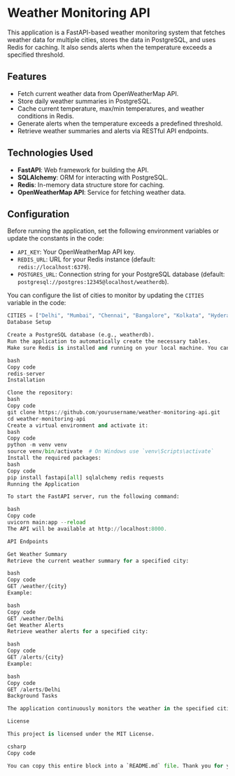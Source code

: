 # Weather Monitoring API

This application is a FastAPI-based weather monitoring system that fetches weather data for multiple cities, stores the data in PostgreSQL, and uses Redis for caching. It also sends alerts when the temperature exceeds a specified threshold. 

## Features

- Fetch current weather data from OpenWeatherMap API. 
- Store daily weather summaries in PostgreSQL. 
- Cache current temperature, max/min temperatures, and weather conditions in Redis. 
- Generate alerts when the temperature exceeds a predefined threshold. 
- Retrieve weather summaries and alerts via RESTful API endpoints. 

## Technologies Used

- **FastAPI**: Web framework for building the API. 
- **SQLAlchemy**: ORM for interacting with PostgreSQL. 
- **Redis**: In-memory data structure store for caching. 
- **OpenWeatherMap API**: Service for fetching weather data. 

## Configuration

Before running the application, set the following environment variables or update the constants in the code: 

- `API_KEY`: Your OpenWeatherMap API key. 
- `REDIS_URL`: URL for your Redis instance (default: `redis://localhost:6379`). 
- `POSTGRES_URL`: Connection string for your PostgreSQL database (default: `postgresql://postgres:12345@localhost/weatherdb`). 

You can configure the list of cities to monitor by updating the `CITIES` variable in the code: 

```python
CITIES = ["Delhi", "Mumbai", "Chennai", "Bangalore", "Kolkata", "Hyderabad"]
Database Setup

Create a PostgreSQL database (e.g., weatherdb).
Run the application to automatically create the necessary tables.
Make sure Redis is installed and running on your local machine. You can start it using the command:

bash
Copy code
redis-server
Installation

Clone the repository:
bash
Copy code
git clone https://github.com/yourusername/weather-monitoring-api.git 
cd weather-monitoring-api
Create a virtual environment and activate it:
bash
Copy code
python -m venv venv 
source venv/bin/activate  # On Windows use `venv\Scripts\activate`
Install the required packages:
bash
Copy code
pip install fastapi[all] sqlalchemy redis requests
Running the Application

To start the FastAPI server, run the following command:

bash
Copy code
uvicorn main:app --reload
The API will be available at http://localhost:8000.

API Endpoints

Get Weather Summary
Retrieve the current weather summary for a specified city:

bash
Copy code
GET /weather/{city}
Example:

bash
Copy code
GET /weather/Delhi
Get Weather Alerts
Retrieve weather alerts for a specified city:

bash
Copy code
GET /alerts/{city}
Example:

bash
Copy code
GET /alerts/Delhi
Background Tasks

The application continuously monitors the weather in the specified cities in a background thread, updating the database and Redis cache every 5 minutes.

License

This project is licensed under the MIT License.

csharp
Copy code

You can copy this entire block into a `README.md` file. Thank you for your patience, and let me know if there’s anything else you need!
